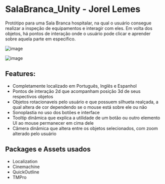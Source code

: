 # SalaBranca_Unity - Jorel Lemes
Protótipo para uma Sala Branca hospitalar, na qual o usuário consegue realizar a inspeção de equipamentos e interagir com eles. Em volta dos objetos, há pontos de interação onde o usuário pode clicar e aprender sobre aquela parte em específico.

![image](https://user-images.githubusercontent.com/114875835/235801822-b361bd4d-d35c-4aa9-84e7-e5d8abb89de1.png)

![image](https://user-images.githubusercontent.com/114875835/235801773-ab9a1955-b5aa-4ec3-a93e-40af821f5fa6.png)

## Features:
- Completamente localizado em Português, Inglês e Espanhol
- Pontos de interação 2d que acompanham posição 3d de seus respectivos objetos
- Objetos rotacionaveis pelo usuário e que possuem silhueta realçada, a qual altera de cor dependendo se o mouse está sobre ele ou não
- Sonoplastia no uso dos botões e interface
- Tooltip dinâmica que explica a utilidade de um botão ou outro elemento UI ao mouse permanecer em cima dele
- Câmera dinâmica que altera entre os objetos selecionados, com zoom alterado pelo usuário

## Packages e Assets usados
- Localization
- Cinemachine
- QuickOutline
- TMPro
